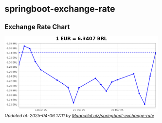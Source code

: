 # springboot-exchange-rate

<!-- EXCHANGE-RATE-START -->
## Exchange Rate Chart

![Exchange Rate Chart](charts/chart.png)*Updated at: 2025-04-06 17:11 by [MaarceloLuiz/springboot-exchange-rate](https://github.com/MaarceloLuiz/springboot-exchange-rate)*


<!-- EXCHANGE-RATE-END -->